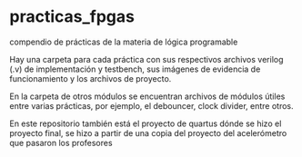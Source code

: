 # practicas_fpgas
compendio de prácticas de la materia de lógica programable


Hay una carpeta para cada práctica con sus respectivos archivos verilog (.v) de implementación y testbench, sus imágenes de evidencia de funcionamiento y los archivos de proyecto.


En la carpeta de otros módulos se encuentran archivos de módulos útiles entre varias prácticas, por ejemplo, el debouncer, clock divider, entre otros.


En este repositorio también está el proyecto de quartus dónde se hizo el proyecto final, se hizo a partir de una copia del proyecto del acelerómetro que pasaron los profesores
